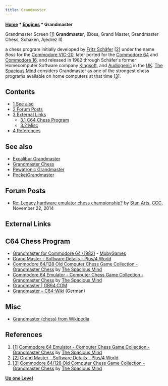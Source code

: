 ```yaml
---
title: Grandmaster
---
```

**[Home](Home "Home") * [Engines](Engines "Engines") * Grandmaster**

[](http://www.spacious-mind.com/html/c64_emu_-_grandmaster_chess.html) Grandmaster Screen <a id="cite-note-1" href="#cite-ref-1">[1]</a>
**Grandmaster**, (Boss, Grand Master, Grandmaster Chess, Schaken, Ajedrez II)

a chess program initially developed by [Fritz Schäfer](Fritz_Sch%C3%A4fer "Fritz Schäfer") <a id="cite-note-2" href="#cite-ref-2">[2]</a>
under the name *Boss* for the [Commodore VIC-20](Commodore_VIC-20 "Commodore VIC-20"), later ported for the [Commodore 64](Commodore_64 "Commodore 64") and [Commodore 16](https://en.wikipedia.org/wiki/Commodore_16),
and released in 1982 through Schäfer's former Homecomputer Software company [Kingsoft](https://en.wikipedia.org/wiki/Kingsoft_GmbH),
and [Audiogenic](https://en.wikipedia.org/wiki/Audiogenic) in the [UK](https://en.wikipedia.org/wiki/United_Kingdom).
[The Spacious Mind](The_Spacious_Mind "The Spacious Mind") considers Grandmaster as one of the strongest chess programs available on home computers at that time
<a id="cite-note-3" href="#cite-ref-3">[3]</a>.

## Contents

- [1 See also](#see-also)
- [2 Forum Posts](#forum-posts)
- [3 External Links](#external-links)
  - [3.1 C64 Chess Program](#c64-chess-program)
  - [3.2 Misc](#misc)
- [4 References](#references)

## See also

- [Excalibur Grandmaster](Excalibur_Grandmaster "Excalibur Grandmaster")
- [Grandmaster Chess](Grandmaster_Chess "Grandmaster Chess")
- [Pewatronic Grandmaster](index.php?title=Pewatronic_Grandmaster&action=edit&redlink=1 "Pewatronic Grandmaster (page does not exist)")
- [PocketGrandmaster](PocketGrandmaster "PocketGrandmaster")

## Forum Posts

- [Re: Legacy hardware emulator chess championship?](http://www.talkchess.com/forum/viewtopic.php?t=54404&start=2) by [Stan Arts](Stan_Arts "Stan Arts"), [CCC](CCC "CCC"), November 22, 2014

## External Links

## C64 Chess Program

- [Grandmaster for Commodore 64 (1982)](https://www.mobygames.com/game/c64/grandmaster) - [MobyGames](https://en.wikipedia.org/wiki/MobyGames)
- [Grand Master - Software Details - Plus/4 World](http://plus4world.powweb.com/software/Grand_Master)
- [Commodore 64/128 Old Computer Chess Game Collection - Grandmaster Chess](http://www.spacious-mind.com/html/commodore_c64_grandmaster_ches.html) by [The Spacious Mind](The_Spacious_Mind "The Spacious Mind")
- [Commodore 64 Emulator - Computer Chess Game Collection - Grandmaster Chess](http://www.spacious-mind.com/html/c64_emu_-_grandmaster_chess.html) by [The Spacious Mind](The_Spacious_Mind "The Spacious Mind")
- [Grandmaster | GB64.COM](http://www.gamebase64.com/game.php?id=3255)
- [Grandmaster – C64-Wiki](https://www.c64-wiki.de/wiki/Grandmaster) (German)

## Misc

- [Grandmaster (chess) from Wikipedia](https://en.wikipedia.org/wiki/Grandmaster_%28chess%29)

## References

1. <a id="cite-ref-1" href="#cite-note-1">[1]</a> [Commodore 64 Emulator - Computer Chess Game Collection - Grandmaster Chess](http://www.spacious-mind.com/html/c64_emu_-_grandmaster_chess.html) by [The Spacious Mind](The_Spacious_Mind "The Spacious Mind")
1. <a id="cite-ref-2" href="#cite-note-2">[2]</a> [Grand Master - Software Details - Plus/4 World](http://plus4world.powweb.com/software/Grand_Master)
1. <a id="cite-ref-3" href="#cite-note-3">[3]</a> [Commodore 64/128 Old Computer Chess Game Collection - Grandmaster Chess](http://www.spacious-mind.com/html/commodore_c64_grandmaster_ches.html) by [The Spacious Mind](The_Spacious_Mind "The Spacious Mind")

**[Up one Level](Engines "Engines")**

